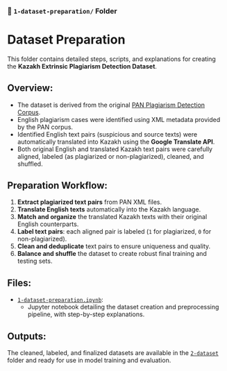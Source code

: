 ### 📁 `1-dataset-preparation/` Folder

# Dataset Preparation

This folder contains detailed steps, scripts, and explanations for creating the **Kazakh Extrinsic Plagiarism Detection Dataset**.

## Overview:
- The dataset is derived from the original [PAN Plagiarism Detection Corpus](https://pan.webis.de/).
- English plagiarism cases were identified using XML metadata provided by the PAN corpus.
- Identified English text pairs (suspicious and source texts) were automatically translated into Kazakh using the **Google Translate API**.
- Both original English and translated Kazakh text pairs were carefully aligned, labeled (as plagiarized or non-plagiarized), cleaned, and shuffled.

## Preparation Workflow:
1. **Extract plagiarized text pairs** from PAN XML files.
2. **Translate English texts** automatically into the Kazakh language.
3. **Match and organize** the translated Kazakh texts with their original English counterparts.
4. **Label text pairs**: each aligned pair is labeled (`1` for plagiarized, `0` for non-plagiarized).
5. **Clean and deduplicate** text pairs to ensure uniqueness and quality.
6. **Balance and shuffle** the dataset to create robust final training and testing sets.

## Files:
- [`1-dataset-preparation.ipynb`](1-dataset-preparation.ipynb):
  - Jupyter notebook detailing the dataset creation and preprocessing pipeline, with step-by-step explanations.

## Outputs:
The cleaned, labeled, and finalized datasets are available in the [`2-dataset`](../2-dataset) folder and ready for use in model training and evaluation.

